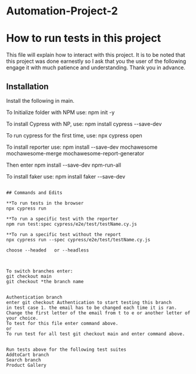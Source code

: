 # Automation-Project-2

# How to run tests in this project

This file will explain how to interact with this project. It is to be noted that this project was done earnestly so I ask that you the user of the following engage it with much patience and understanding. Thank you in advance. 

## Installation
Install the following in main.

To Initialize folder with NPM use:   npm init -y

To install Cypress with NP, use:   npm install cypress --save-dev

To run cypress for the first time, use:  npx cypress open 
 
To install reporter use: npm install --save-dev mochawesome mochawesome-merge mochawesome-report-generator 

Then enter npm install --save-dev npm-run-all

To install faker use: npm install faker --save-dev

```

## Commands and Edits

**To run tests in the browser
npx cypress run

**To run a specific test with the reporter
npm run test:spec cypress/e2e/test/testName.cy.js 

**To run a specific test without the report
npx cypress run --spec cypress/e2e/test/testName.cy.js 

choose --headed   or --headless 



To switch branches enter:
git checkout main 
git checkout *the branch name


Authentication branch 
enter git checkout Authentication to start testing this branch
in test case 1. the email has to be changed each time it is ran. Change the first letter of the email from t to e or another letter of your choice.
To test for this file enter command above. 
or 
To run test for all test git checkout main and enter command above. 


Run tests above for the following test suites 
AddtoCart branch  
Search branch
Product Gallery